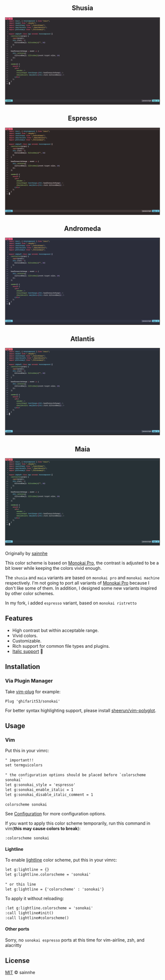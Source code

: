 <h2 align="center">
Shusia
</h2>

![shusia](pictures/sonokai-shusia.png)

<h2 align="center">
Espresso
</h2>

![espresso](pictures/sonokai-espresso.png)

<h2 align="center">
Andromeda
</h2>

![andromeda](pictures/sonokai-andromeda.png)

<h2 align="center">
Atlantis
</h2>

![atlantis](pictures/sonokai-atlantis.png)

<h2 align="center">
Maia
</h2>

![maia](pictures/sonokai-maia.png)

Originally by [sainnhe](https://github.com/sainnhe)

This color scheme is based on [Monokai Pro](https://monokai.pro/vscode), the contrast is adjusted to be a bit lower while keeping the colors vivid enough.

The `shusia` and `maia` variants are based on `monokai pro` and `monokai machine` respectively. I'm not going to port all variants of [Monokai Pro](https://monokai.pro/vscode) because I don't like some of them. In addition, I designed some new variants inspired by other color schemes.

In my fork, i added `espresso` variant, based on `monokai ristretto`

## Features

- High contrast but within acceptable range.
- Vivid colors.
- Customizable.
- Rich support for common file types and plugins.
- [Italic support](https://github.com/sainnhe/icursive-nerd-font) 🎉

## Installation

### Via Plugin Manager

Take [vim-plug](https://github.com/junegunn/vim-plug) for example:

```vim
Plug 'ghifarit53/sonokai'
```

For better syntax highlighting support, please install [sheerun/vim-polyglot](https://github.com/sheerun/vim-polyglot).

## Usage

### Vim

Put this in your vimrc:

```vim
" important!!
set termguicolors

" the configuration options should be placed before `colorscheme sonokai`
let g:sonokai_style = 'espresso'
let g:sonokai_enable_italic = 1
let g:sonokai_disable_italic_comment = 1

colorscheme sonokai
```

See [Configuration](https://github.com/sainnhe/sonokai#configuration) for more configuration options.

If you want to apply this color scheme temporarily, run this command in vim(**this may cause colors to break**):

```vim
:colorscheme sonokai
```

#### Lightline

To enable [lightline](https://github.com/itchyny/lightline.vim) color scheme, put this in your vimrc:

```vim
let g:lightline = {}
let g:lightline.colorscheme = 'sonokai'

" or this line
let g:lightline = {'colorscheme' : 'sonokai'}
```

To apply it without reloading:

```vim
:let g:lightline.colorscheme = 'sonokai'
:call lightline#init()
:call lightline#colorscheme()
```

#### Other ports

Sorry, no `sonokai espresso` ports at this time for vim-airline, zsh, and alacritty

## License

[MIT](./LICENSE) © sainnhe
